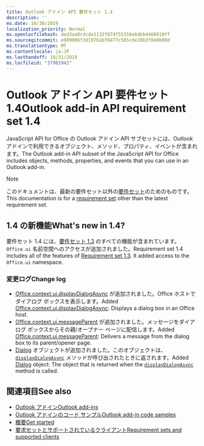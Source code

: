 ```yaml
---
title: Outlook アドイン API 要件セット 1.4
description: ''
ms.date: 10/30/2019
localization_priority: Normal
ms.openlocfilehash: ded3aa8cdcde1132f074f55356e64bb4468919ff
ms.sourcegitcommit: e989096f3d19761bf8477c585cde20b3f8e0b90d
ms.translationtype: MT
ms.contentlocale: ja-JP
ms.lasthandoff: 10/31/2019
ms.locfileid: "37901942"
---
```

# <a name="outlook-add-in-api-requirement-set-14"></a><span data-ttu-id="c0a10-102">Outlook アドイン API 要件セット 1.4</span><span class="sxs-lookup"><span data-stu-id="c0a10-102">Outlook add-in API requirement set 1.4</span></span>

<span data-ttu-id="c0a10-103">JavaScript API for Office の Outlook アドイン API サブセットには、Outlook アドインで利用できるオブジェクト、メソッド、プロパティ、イベントが含まれます。</span><span class="sxs-lookup"><span data-stu-id="c0a10-103">The Outlook add-in API subset of the JavaScript API for Office includes objects, methods, properties, and events that you can use in an Outlook add-in.</span></span>

> [!NOTE]
> <span data-ttu-id="c0a10-104">このドキュメントは、最新の要件セット以外の[要件セット](/office/dev/add-ins/reference/requirement-sets/outlook-api-requirement-sets)のためのものです。</span><span class="sxs-lookup"><span data-stu-id="c0a10-104">This documentation is for a [requirement set](/office/dev/add-ins/reference/requirement-sets/outlook-api-requirement-sets) other than the latest requirement set.</span></span>

## <a name="whats-new-in-14"></a><span data-ttu-id="c0a10-105">1.4 の新機能</span><span class="sxs-lookup"><span data-stu-id="c0a10-105">What's new in 1.4?</span></span>

<span data-ttu-id="c0a10-p101">要件セット 1.4 には、[要件セット 1.3](../requirement-set-1.3/outlook-requirement-set-1.3.md) のすべての機能が含まれています。`Office.ui` 名前空間へのアクセスが追加されました。</span><span class="sxs-lookup"><span data-stu-id="c0a10-p101">Requirement set 1.4 includes all of the features of [Requirement set 1.3](../requirement-set-1.3/outlook-requirement-set-1.3.md). It added access to the `Office.ui` namespace.</span></span>

### <a name="change-log"></a><span data-ttu-id="c0a10-108">変更ログ</span><span class="sxs-lookup"><span data-stu-id="c0a10-108">Change log</span></span>

- <span data-ttu-id="c0a10-109">[Office.context.ui.displayDialogAsync](/javascript/api/office/office.ui#displaydialogasync-startaddress--options--callback-) が追加されました。Office ホストでダイアログ ボックスを表示します。</span><span class="sxs-lookup"><span data-stu-id="c0a10-109">Added [Office.context.ui.displayDialogAsync](/javascript/api/office/office.ui#displaydialogasync-startaddress--options--callback-): Displays a dialog box in an Office host.</span></span>
- <span data-ttu-id="c0a10-110">[Office.context.ui.messageParent](/javascript/api/office/office.ui#messageparent-message-) が追加されました。メッセージをダイアログ ボックスからその親/オープナー ページに配信します。</span><span class="sxs-lookup"><span data-stu-id="c0a10-110">Added [Office.context.ui.messageParent](/javascript/api/office/office.ui#messageparent-message-): Delivers a message from the dialog box to its parent/opener page.</span></span>
- <span data-ttu-id="c0a10-111">[Dialog](/javascript/api/office/office.dialog) オブジェクトが追加されました。このオブジェクトは、[`displayDialogAsync`](/javascript/api/office/office.ui#displaydialogasync-startaddress--options--callback-) メソッドが呼び出されたときに返されます。</span><span class="sxs-lookup"><span data-stu-id="c0a10-111">Added [Dialog](/javascript/api/office/office.dialog) object: The object that is returned when the [`displayDialogAsync`](/javascript/api/office/office.ui#displaydialogasync-startaddress--options--callback-) method is called.</span></span>

## <a name="see-also"></a><span data-ttu-id="c0a10-112">関連項目</span><span class="sxs-lookup"><span data-stu-id="c0a10-112">See also</span></span>

- [<span data-ttu-id="c0a10-113">Outlook アドイン</span><span class="sxs-lookup"><span data-stu-id="c0a10-113">Outlook add-ins</span></span>](/outlook/add-ins/)
- [<span data-ttu-id="c0a10-114">Outlook アドインのコード サンプル</span><span class="sxs-lookup"><span data-stu-id="c0a10-114">Outlook add-in code samples</span></span>](https://developer.microsoft.com/outlook/gallery/?filterBy=Outlook,Samples,Add-ins)
- [<span data-ttu-id="c0a10-115">概要</span><span class="sxs-lookup"><span data-stu-id="c0a10-115">Get started</span></span>](/outlook/add-ins/quick-start)
- [<span data-ttu-id="c0a10-116">要求セットとサポートされているクライアント</span><span class="sxs-lookup"><span data-stu-id="c0a10-116">Requirement sets and supported clients</span></span>](../../requirement-sets/outlook-api-requirement-sets.md)

